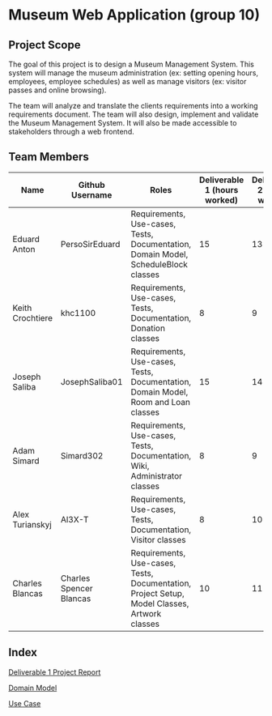 # Museum Web Application (group 10)
## Project Scope
The goal of this project is to design a Museum Management System. This system will manage the museum administration (ex: setting opening hours, employees, employee schedules) as well as manage visitors (ex: visitor passes and online browsing).

The team will analyze and translate the clients requirements into a working requirements document. The team will also design, implement and validate the Museum Management System. It will also be made accessible to stakeholders through a web frontend.

## Team Members
| Name      | Github Username | Roles | Deliverable 1 (hours worked) | Deliverable 2 (hours worked) 
| ----------- | ----------- | ----------- | ----------- | ----------- |
| Eduard Anton      | PersoSirEduard       | Requirements, Use-cases, Tests, Documentation, Domain Model,  ScheduleBlock classes| 15 | 13
| Keith Crochtiere   | khc1100        | Requirements, Use-cases, Tests, Documentation, Donation classes | 8 | 9
| Joseph Saliba   | JosephSaliba01        | Requirements, Use-cases, Tests, Documentation, Domain Model, Room and Loan classes | 15 | 14
| Adam Simard   | Simard302        | Requirements, Use-cases, Tests, Documentation, Wiki, Administrator classes | 8 | 9
| Alex Turianskyj   | Al3X-T        | Requirements, Use-cases, Tests, Documentation, Visitor classes | 8 | 10
| Charles Blancas   | Charles Spencer Blancas        | Requirements, Use-cases, Tests, Documentation, Project Setup, Model Classes, Artwork classes | 10 | 11

## Index
[Deliverable 1 Project Report](https://github.com/McGill-ECSE321-Fall2022/project-group-10/wiki/Deliverable-1-Project-Report)

[Domain Model](https://github.com/McGill-ECSE321-Fall2022/project-group-10/wiki/UML-Domain-Model)

[Use Case](https://github.com/McGill-ECSE321-Fall2022/project-group-10/wiki/Use-Case-Diagram-and-Specifics)
